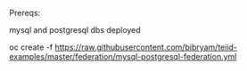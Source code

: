 Prereqs:

mysql and postgresql dbs deployed



oc create -f https://raw.githubusercontent.com/bibryam/teiid-examples/master/federation/mysql-postgresql-federation.yml
